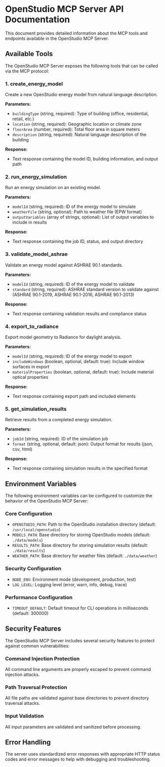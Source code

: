 # OpenStudio MCP Server API Documentation

This document provides detailed information about the MCP tools and endpoints available in the OpenStudio MCP Server.

## Available Tools

The OpenStudio MCP Server exposes the following tools that can be called via the MCP protocol:

### 1. create_energy_model

Create a new OpenStudio energy model from natural language description.

**Parameters:**
- `buildingType` (string, required): Type of building (office, residential, retail, etc.)
- `location` (string, required): Geographic location or climate zone
- `floorArea` (number, required): Total floor area in square meters
- `description` (string, required): Natural language description of the building

**Response:**
- Text response containing the model ID, building information, and output path

### 2. run_energy_simulation

Run an energy simulation on an existing model.

**Parameters:**
- `modelId` (string, required): ID of the energy model to simulate
- `weatherFile` (string, optional): Path to weather file (EPW format)
- `outputVariables` (array of strings, optional): List of output variables to include in results

**Response:**
- Text response containing the job ID, status, and output directory

### 3. validate_model_ashrae

Validate an energy model against ASHRAE 90.1 standards.

**Parameters:**
- `modelId` (string, required): ID of the energy model to validate
- `standard` (string, required): ASHRAE standard version to validate against (ASHRAE 90.1-2019, ASHRAE 90.1-2016, ASHRAE 90.1-2013)

**Response:**
- Text response containing validation results and compliance status

### 4. export_to_radiance

Export model geometry to Radiance for daylight analysis.

**Parameters:**
- `modelId` (string, required): ID of the energy model to export
- `includeWindows` (boolean, optional, default: true): Include window surfaces in export
- `materialProperties` (boolean, optional, default: true): Include material optical properties

**Response:**
- Text response containing export path and included elements

### 5. get_simulation_results

Retrieve results from a completed energy simulation.

**Parameters:**
- `jobId` (string, required): ID of the simulation job
- `format` (string, optional, default: json): Output format for results (json, csv, html)

**Response:**
- Text response containing simulation results in the specified format

## Environment Variables

The following environment variables can be configured to customize the behavior of the OpenStudio MCP Server:

### Core Configuration
- `OPENSTUDIO_PATH`: Path to the OpenStudio installation directory (default: `/usr/local/openstudio`)
- `MODELS_PATH`: Base directory for storing OpenStudio models (default: `./data/models`)
- `RESULTS_PATH`: Base directory for storing simulation results (default: `./data/results`)
- `WEATHER_PATH`: Base directory for weather files (default: `./data/weather`)

### Security Configuration
- `NODE_ENV`: Environment mode (development, production, test)
- `LOG_LEVEL`: Logging level (error, warn, info, debug, trace)

### Performance Configuration
- `TIMEOUT_DEFAULT`: Default timeout for CLI operations in milliseconds (default: 300000)

## Security Features

The OpenStudio MCP Server includes several security features to protect against common vulnerabilities:

### Command Injection Protection
All command line arguments are properly escaped to prevent command injection attacks.

### Path Traversal Protection
All file paths are validated against base directories to prevent directory traversal attacks.

### Input Validation
All input parameters are validated and sanitized before processing.

## Error Handling

The server uses standardized error responses with appropriate HTTP status codes and error messages to help with debugging and troubleshooting.